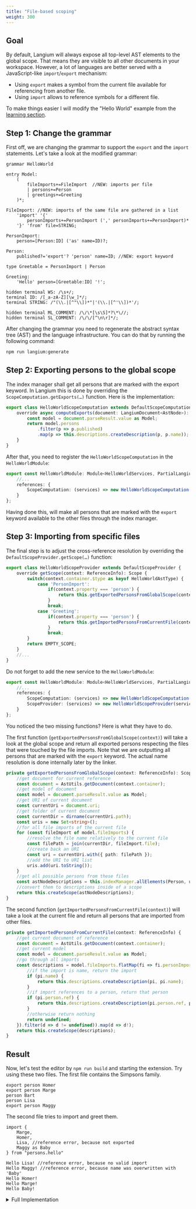 ```yaml
---
title: "File-based scoping"
weight: 300
---
```


## Goal

By default, Langium will always expose all top-level AST elements to the global scope. That means they are visible to all other documents in your workspace. However, a lot of languages are better served with a JavaScript-like `import`/`export` mechanism:

* Using `export` makes a symbol from the current file available for referencing from another file.
* Using `import` allows to reference symbols for a different file.

To make things easier I will modify the "Hello World" example from the [learning section](/docs/learn/workflow).

## Step 1: Change the grammar

First off, we are changing the grammar to support the `export` and the `import` statements. Let's take a look at the modified grammar:

```langium
grammar HelloWorld

entry Model:
    (
        fileImports+=FileImport  //NEW: imports per file
        | persons+=Person
        | greetings+=Greeting
    )*;

FileImport: //NEW: imports of the same file are gathered in a list
    'import' '{' 
        personImports+=PersonImport (',' personImports+=PersonImport)* 
    '}' 'from' file=STRING; 

PersonImport:
    person=[Person:ID] ('as' name=ID)?;

Person:
    published?='export'? 'person' name=ID; //NEW: export keyword

type Greetable = PersonImport | Person

Greeting:
    'Hello' person=[Greetable:ID] '!';

hidden terminal WS: /\s+/;
terminal ID: /[_a-zA-Z][\w_]*/;
terminal STRING: /"(\\.|[^"\\])*"|'(\\.|[^'\\])*'/;

hidden terminal ML_COMMENT: /\/\*[\s\S]*?\*\//;
hidden terminal SL_COMMENT: /\/\/[^\n\r]*/;
```

After changing the grammar you need to regenerate the abstract syntax tree (AST) and the language infrastructure. You can do that by running the following command:

```bash
npm run langium:generate
```

## Step 2: Exporting persons to the global scope

The index manager shall get all persons that are marked with the export keyword. In Langium this is done by overriding the `ScopeComputation.getExports(…)` function. Here is the implementation:

```ts
export class HelloWorldScopeComputation extends DefaultScopeComputation {
    override async computeExports(document: LangiumDocument<AstNode>): Promise<AstNodeDescription[]> {
        const model = document.parseResult.value as Model;
        return model.persons
            .filter(p => p.published)
            .map(p => this.descriptions.createDescription(p, p.name));
    }
}
```

After that, you need to register the `HelloWorldScopeComputation` in the `HelloWorldModule`:

```ts
export const HelloWorldModule: Module<HelloWorldServices, PartialLangiumServices & HelloWorldAddedServices> = {
    //...
    references: {
        ScopeComputation: (services) => new HelloWorldScopeComputation(services)
    }
};
```

Having done this, will make all persons that are marked with the `export` keyword available to the other files through the index manager.

## Step 3: Importing from specific files

The final step is to adjust the cross-reference resolution by overriding the `DefaultScopeProvider.getScope(…)` function:

```ts
export class HelloWorldScopeProvider extends DefaultScopeProvider {
    override getScope(context: ReferenceInfo): Scope {
        switch(context.container.$type as keyof HelloWorldAstType) {
            case 'PersonImport':
                if(context.property === 'person') {
                    return this.getExportedPersonsFromGlobalScope(context);
                }
                break;
            case 'Greeting':
                if(context.property === 'person') {
                    return this.getImportedPersonsFromCurrentFile(context);
                }
                break;
        }
        return EMPTY_SCOPE;
    }
    //...
}
```

Do not forget to add the new service to the `HelloWorldModule`:

```ts
export const HelloWorldModule: Module<HelloWorldServices, PartialLangiumServices & HelloWorldAddedServices> = {
    //...
    references: {
        ScopeComputation: (services) => new HelloWorldScopeComputation(services),
        ScopeProvider: (services) => new HelloWorldScopeProvider(services) //NEW!
    }
};
```

You noticed the two missing functions? Here is what they have to do.

The first function (`getExportedPersonsFromGlobalScope(context)`) will take a look at the global scope and return all exported persons respecting the files that were touched by the file imports. Note that we are outputting all persons that are marked with the `export` keyword. The actual name resolution is done internally later by the linker.

```ts
private getExportedPersonsFromGlobalScope(context: ReferenceInfo): Scope {
    //get document for current reference
    const document = AstUtils.getDocument(context.container);
    //get model of document
    const model = document.parseResult.value as Model;
    //get URI of current document
    const currentUri = document.uri;
    //get folder of current document
    const currentDir = dirname(currentUri.path);
    const uris = new Set<string>();
    //for all file imports of the current file
    for (const fileImport of model.fileImports) {
        //resolve the file name relatively to the current file
        const filePath = join(currentDir, fileImport.file);
        //create back an URI
        const uri = currentUri.with({ path: filePath });
        //add the URI to URI list
        uris.add(uri.toString());
    }
    //get all possible persons from these files
    const astNodeDescriptions = this.indexManager.allElements(Person, uris).toArray();
    //convert them to descriptions inside of a scope
    return this.createScope(astNodeDescriptions);
}
```

The second function (`getImportedPersonsFromCurrentFile(context)`) will take a look at the current file and return all persons that are imported from other files.

```ts
private getImportedPersonsFromCurrentFile(context: ReferenceInfo) {
    //get current document of reference
    const document = AstUtils.getDocument(context.container);
    //get current model
    const model = document.parseResult.value as Model;
    //go through all imports
    const descriptions = model.fileImports.flatMap(fi => fi.personImports.map(pi => {
        //if the import is name, return the import
        if (pi.name) {
            return this.descriptions.createDescription(pi, pi.name);
        }
        //if import references to a person, return that person
        if (pi.person.ref) {
            return this.descriptions.createDescription(pi.person.ref, pi.person.ref.name);
        }
        //otherwise return nothing
        return undefined;
    }).filter(d => d != undefined)).map(d => d!);
    return this.createScope(descriptions);
}
```

## Result

Now, let's test the editor by `npm run build` and starting the extension.
Try using these two files. The first file contains the Simpsons family.

```plain
export person Homer
export person Marge
person Bart
person Lisa
export person Maggy
```

The second file tries to import and greet them.

```plain
import { 
    Marge,
    Homer,
    Lisa, //reference error, because not exported
    Maggy as Baby
} from "persons.hello"

Hello Lisa! //reference error, because no valid import
Hello Maggy! //reference error, because name was overwritten with 'Baby'
Hello Homer!
Hello Marge!
Hello Baby!
```

<details>
<summary>Full Implementation</summary>

```ts
import { AstNode, AstNodeDescription, AstUtils, DefaultScopeComputation, DefaultScopeProvider, EMPTY_SCOPE, LangiumDocument, ReferenceInfo, Scope } from "langium";
import { CancellationToken } from "vscode-languageclient";
import { HelloWorldAstType, Model, Person } from "./generated/ast.js";
import { dirname, join } from "node:path";

export class HelloWorldScopeComputation extends DefaultScopeComputation {
    override async computeExports(document: LangiumDocument<AstNode>): Promise<AstNodeDescription[]> {
        const model = document.parseResult.value as Model;
        return model.persons
            .filter(p => p.published)
            .map(p => this.descriptions.createDescription(p, p.name))
        ;
    }
}

export class HelloWorldScopeProvider extends DefaultScopeProvider {
    override getScope(context: ReferenceInfo): Scope {
        switch(context.container.$type as keyof HelloWorldAstType) {
            case 'PersonImport':
                if(context.property === 'person') {
                    return this.getExportedPersonsFromGlobalScope(context);
                }
                break;
            case 'Greeting':
                if(context.property === 'person') {
                    return this.getImportedPersonsFromCurrentFile(context);
                }
                break;
        }
        return EMPTY_SCOPE;
    }

    protected getExportedPersonsFromGlobalScope(context: ReferenceInfo): Scope {
        //get document for current reference
        const document = AstUtils.getDocument(context.container);
        //get model of document
        const model = document.parseResult.value as Model;
        //get URI of current document
        const currentUri = document.uri;
        //get folder of current document
        const currentDir = dirname(currentUri.path);
        const uris = new Set<string>();
        //for all file imports of the current file
        for (const fileImport of model.fileImports) {
            //resolve the file name relatively to the current file
            const filePath = join(currentDir, fileImport.file);
            //create back an URI
            const uri = currentUri.with({ path: filePath });
            //add the URI to URI list
            uris.add(uri.toString());
        }
        //get all possible persons from these files
        const astNodeDescriptions = this.indexManager.allElements(Person, uris).toArray();
        //convert them to descriptions inside of a scope
        return this.createScope(astNodeDescriptions);
    }

    private getImportedPersonsFromCurrentFile(context: ReferenceInfo) {
        //get current document of reference
        const document = AstUtils.getDocument(context.container);
        //get current model
        const model = document.parseResult.value as Model;
        //go through all imports
        const descriptions = model.fileImports.flatMap(fi => fi.personImports.map(pi => {
            //if the import is name, return the import
            if (pi.name) {
                return this.descriptions.createDescription(pi, pi.name);
            }
            //if import references to a person, return that person
            if (pi.person.ref) {
                return this.descriptions.createDescription(pi.person.ref, pi.person.ref.name);
            }
            //otherwise return nothing
            return undefined;
        }).filter(d => d != undefined)).map(d => d!);
        return this.createScope(descriptions);
    }
}
```

</details>